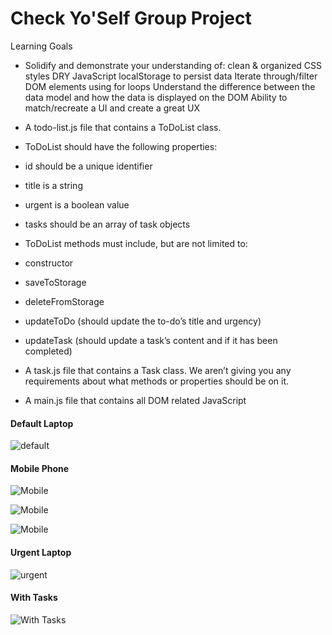 # Check Yo'Self Group Project
Learning Goals
- Solidify and demonstrate your understanding of:
clean & organized CSS styles
DRY JavaScript
localStorage to persist data
Iterate through/filter DOM elements using for loops
Understand the difference between the data model and how the data is displayed on the DOM
Ability to match/recreate a UI and create a great UX


- A todo-list.js file that contains a ToDoList class.
- ToDoList should have the following properties:

- id should be a unique identifier
- title is a string
- urgent is a boolean value
- tasks should be an array of task objects
- ToDoList methods must include, but are not limited to:
- constructor
- saveToStorage
- deleteFromStorage
- updateToDo (should update the to-do’s title and urgency)
- updateTask (should update a task’s content and if it has been completed)
- A task.js file that contains a Task class. We aren’t giving you any
 requirements about what methods or properties should be on it.
- A main.js file that contains all DOM related JavaScript

#### Default Laptop
![default](./image/checkYOself-default.png)

#### Mobile Phone

![Mobile](./image/checkYOself-mobile1.png)


![Mobile](./image/checkYOself-moble2.png)

![Mobile](./image/checkYOself-moble3.png)

#### Urgent Laptop

![urgent](./image/checkYOself-urgent.png)

#### With Tasks

![With Tasks](./image/checkYOself-withTasks.png)
